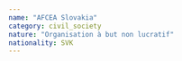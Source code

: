 ```yaml
---
name: "AFCEA Slovakia"
category: civil_society
nature: "Organisation à but non lucratif"
nationality: SVK
---
```

    
